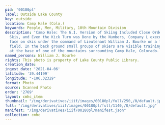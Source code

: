 ```yaml
---
pid: '00180pl'
label: Outside Lake County
key: outside
location: Camp Hale (Colo.)
keywords: People, Men, Military, 10th Mountain Division
description: 'Camp Hale: The G.I. Version of Skiing Included Close Order Drill on
  Skis, and Even the Kick Turn was Done by the Numbers, Company L executes an about
  face on skis under the command of Lieutenant William J. Bourke on a flat snow covered
  field. In the back ground small groups of skiers are visible training in the tree''s
  at the base of one of the mountains surrounding Camp Hale, Colorado.'
named_persons: William J. Bourke
rights: This photo is property of Lake County Public Library.
creation_date: 
ingest_date: '2021-04-06'
latitude: '39.44199'
longitude: "-106.32329"
format: Photo
source: Scanned Photo
order: '2769'
layout: cmhc_item
thumbnail: "/img/derivatives/iiif/images/00180pl/full/250,/0/default.jpg"
full: "/img/derivatives/iiif/images/00180pl/full/1140,/0/default.jpg"
manifest: "/img/derivatives/iiif/00180pl/manifest.json"
collection: cmhc
---
```

